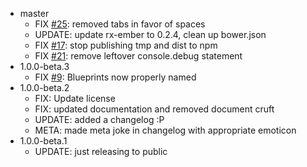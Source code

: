 - master
  - FIX [#25](//github.com/netflix.com/ember-cli-nf-graph/issue/#25): removed tabs in favor of spaces
  - UPDATE: update rx-ember to 0.2.4, clean up bower.json
  - FIX [#17](//github.com/netflix.com/ember-cli-nf-graph/pull/#17): stop publishing tmp and dist to npm
  - FIX [#21](//github.com/netflix.com/ember-cli-nf-graph/issue/#21): remove leftover console.debug statement
- 1.0.0-beta.3
  - FIX [#9](//github.com/netflix.com/ember-cli-nf-graph/issue/#9): Blueprints now properly named
- 1.0.0-beta.2
  - FIX: Update license
  - FIX: updated documentation and removed document cruft
  - UPDATE: added a changelog :P
  - META: made meta joke in changelog with appropriate emoticon
- 1.0.0-beta.1
  - UPDATE: just releasing to public
